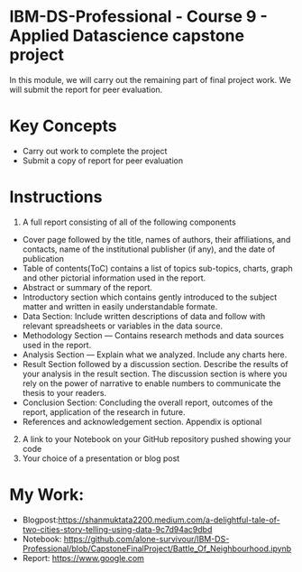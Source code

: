 # IBM-DS-Professional - Course 9 - Applied Datascience capstone project
In this module, we will carry out the remaining part of final project work. We will submit the report for peer evaluation.
# Key Concepts
* Carry out work to complete the project
* Submit a copy of report for peer evaluation
# Instructions
1. A full report consisting of all of the following components
* Cover page followed by the title, names of authors, their affiliations, and contacts, name of the institutional publisher (if any), and the date of publication
* Table of contents(ToC) contains a list of topics sub-topics, charts, graph and other pictorial information used in the report.
* Abstract or summary of the report.
* Introductory section which contains gently introduced to the subject matter and written in easily understandable formate.
* Data Section: Include written descriptions of data and follow with relevant spreadsheets or variables in the data source.
* Methodology Section — Contains research methods and data sources used in the report.
* Analysis Section — Explain what we analyzed. Include any charts here.
* Result Section followed by a discussion section. Describe the results of your analysis in the result section. The discussion section is where you rely on the power of narrative to enable numbers to communicate the thesis to your readers.
* Conclusion Section: Concluding the overall report, outcomes of the report, application of the research in future.
* References and acknowledgement section. Appendix is optional
2. A link to your Notebook on your GitHub repository pushed showing your code
3. Your choice of a presentation or blog post
# My Work:
* Blogpost:https://shanmuktata2200.medium.com/a-delightful-tale-of-two-cities-story-telling-using-data-9c7d94ac9dbd
* Notebook: https://github.com/alone-survivour/IBM-DS-Professional/blob/CapstoneFinalProject/Battle_Of_Neighbourhood.ipynb
* Report: https://www.google.com
